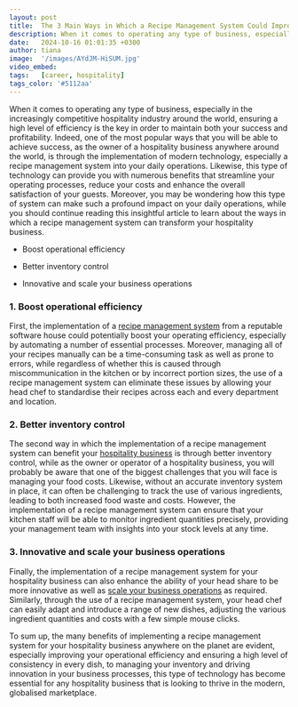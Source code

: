 ```yaml
---
layout: post
title:  The 3 Main Ways in Which a Recipe Management System Could Improve Your Hospitality Firm
description: When it comes to operating any type of business, especially in the increasingly competitive hospitality industry around the world, ensuring a high level of efficiency is the key in order to maintain both your success and profitability.
date:   2024-10-16 01:01:35 +0300
author: tiana
image:  '/images/AYdJM-HiSUM.jpg'
video_embed:
tags:   [career, hospitality]
tags_color: '#5112aa'
---
```

When it comes to operating any type of business, especially in the increasingly competitive hospitality industry around the world, ensuring a high level of efficiency is the key in order to maintain both your success and profitability. Indeed, one of the most popular ways that you will be able to achieve success, as the owner of a hospitality business anywhere around the world, is through the implementation of modern technology, especially a recipe management system into your daily operations. Likewise, this type of technology can provide you with numerous benefits that streamline your operating processes, reduce your costs and enhance the overall satisfaction of your guests. Moreover, you may be wondering how this type of system can make such a profound impact on your daily operations, while you should continue reading this insightful article to learn about the ways in which a recipe management system can transform your hospitality business.

-   Boost operational efficiency

-   Better inventory control

-   Innovative and scale your business operations

### 1.  Boost operational efficiency

First, the implementation of a [recipe management system](https://www.futurelog.com/en/our-solutions/recipe-management) from a reputable software house could potentially boost your operating efficiency, especially by automating a number of essential processes. Moreover, managing all of your recipes manually can be a time-consuming task as well as prone to errors, while regardless of whether this is caused through miscommunication in the kitchen or by incorrect portion sizes, the use of a recipe management system can eliminate these issues by allowing your head chef to standardise their recipes across each and every department and location.

### 2.  Better inventory control

The second way in which the implementation of a recipe management system can benefit your [hospitality business](https://infeeds.com/launching-your-culinary-dream-a-fresh-approach-to-finding-your-way-in-the-culinary-industry/) is through better inventory control, while as the owner or operator of a hospitality business, you will probably be aware that one of the biggest challenges that you will face is managing your food costs. Likewise, without an accurate inventory system in place, it can often be challenging to track the use of various ingredients, leading to both increased food waste and costs. However, the implementation of a recipe management system can ensure that your kitchen staff will be able to monitor ingredient quantities precisely, providing your management team with insights into your stock levels at any time.

### 3.  Innovative and scale your business operations

Finally, the implementation of a recipe management system for your hospitality business can also enhance the ability of your head share to be more innovative as well as [scale your business operations](https://hbr.org/sponsored/2018/03/digital-hospitality-exceptional-service-through-the-power-of-information) as required. Similarly, through the use of a recipe management system, your head chef can easily adapt and introduce a range of new dishes, adjusting the various ingredient quantities and costs with a few simple mouse clicks.

To sum up, the many benefits of implementing a recipe management system for your hospitality business anywhere on the planet are evident, especially improving your operational efficiency and ensuring a high level of consistency in every dish, to managing your inventory and driving innovation in your business processes, this type of technology has become essential for any hospitality business that is looking to thrive in the modern, globalised marketplace.